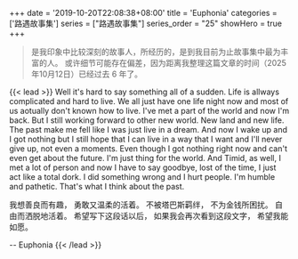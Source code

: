 +++
date = '2019-10-20T22:08:38+08:00'
title = 'Euphonia'
categories = ['路遇故事集']
series = ["路遇故事集"]
series_order = "25"
showHero = true
+++

> 是我印象中比较深刻的故事人，所经历的，是到我目前为止故事集中最为丰富的人。
> 或许细节可能存在偏差，因为距离我整理这篇文章的时间（2025年10月12日）已经过去 6 年了。

{{< lead >}}
Well it's hard to say something all of a sudden.
Life is allways complicated and hard to live.
We all just have one life night now and most of us aotually don't known how to live.
I've met a part of the world and now I'm back. 
But I still working forward to other new world.
New land and new life. 
The past make me fell like I was just live in a dream. 
And now I wake up and I got nothing but I still hope that I can live in a way that I want and I'll never
give up, not even a moments.
Even though I got nothing right now and can't even get about the future.
I'm just thing for the world.
And Timid, as well, I met a lot of person and now I have to say goodbye, lost of the time, I just act like
a total dork.
I did something wrong and I hurt people.
I'm humble and pathetic.
That's what I think about the past.

我想善良而有趣，
勇敢又温柔的活着。
不被塔巴斯羁绊，
不为金钱所困扰。
自由而洒脱地活着。
希望写下这段话以后，
如果我会再次看到这段文字，
希望我能如愿。

-- Euphonia
{{< /lead >}}
